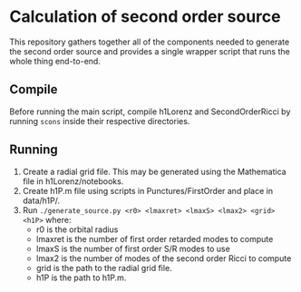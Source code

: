 # Calculation of second order source

This repository gathers together all of the components needed to generate
the second order source and provides a single wrapper script that runs
the whole thing end-to-end.

## Compile
 
Before running the main script, compile h1Lorenz and SecondOrderRicci by
running `scons` inside their respective directories.

## Running

1. Create a radial grid file. This may be generated using the Mathematica file in h1Lorenz/notebooks.
2. Create h1P.m file using scripts in Punctures/FirstOrder and place in data/h1P/.
3. Run `./generate_source.py <r0> <lmaxret> <lmaxS> <lmax2> <grid> <h1P>` where:
   * r0 is the orbital radius
   * lmaxret is the number of first order retarded modes to compute
   * lmaxS is the number of first order S/R modes to use
   * lmax2 is the number of modes of the second order Ricci to compute
   * grid is the path to the radial grid file.
   * h1P is the path to h1P.m.
